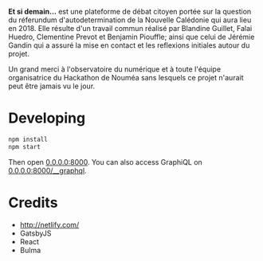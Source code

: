 **Et si demain...** est une plateforme de débat citoyen portée sur la question du réferundum d'autodetermination
de la Nouvelle Calédonie qui aura lieu en 2018. Elle résulte d'un travail commun réalisé par Blandine Guillet,
Falai Huedro, Clementine Prevot et Benjamin Piouffle; ainsi que celui de Jérémie Gandin qui a assuré la mise en contact
et les reflexions initiales autour du projet.

Un grand merci à l'observatoire du numérique et à toute l'équipe organisatrice du Hackathon de Nouméa sans lesquels ce
projet n'aurait peut être jamais vu le jour.

# Developing

```bash
npm install
npm start
```

Then open [0.0.0.0:8000](http://0.0.0.0:8000).
You can also access GraphiQL on [0.0.0.0:8000/__graphql](http://0.0.0.0:8000/__graphql).

# Credits

* http://netlify.com/
* GatsbyJS
* React
* Bulma